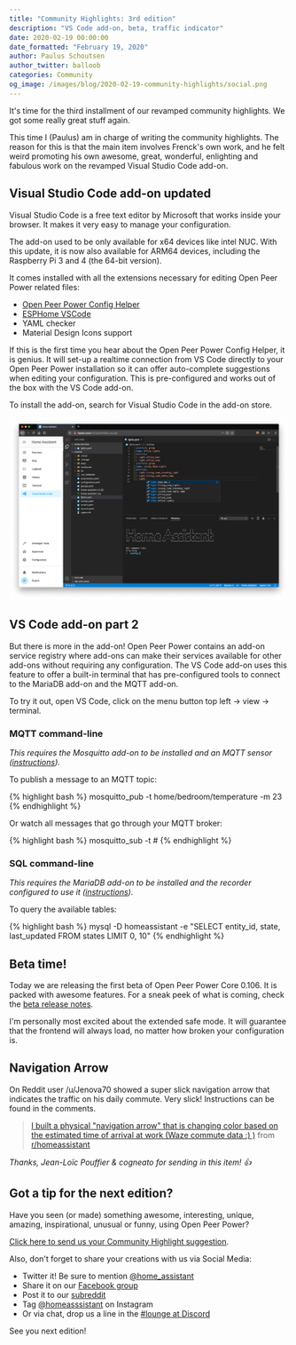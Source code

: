 ```yaml
---
title: "Community Highlights: 3rd edition"
description: "VS Code add-on, beta, traffic indicator"
date: 2020-02-19 00:00:00
date_formatted: "February 19, 2020"
author: Paulus Schoutsen
author_twitter: balloob
categories: Community
og_image: /images/blog/2020-02-19-community-highlights/social.png
---
```


It's time for the third installment of our revamped community highlights. We got some really great stuff again.

This time I (Paulus) am in charge of writing the community highlights. The reason for this is that the main item involves Frenck's own work, and he felt weird promoting his own awesome, great, wonderful, enlighting and fabulous work on the revamped Visual Studio Code add-on.

## Visual Studio Code add-on updated

Visual Studio Code is a free text editor by Microsoft that works inside your browser. It makes it very easy to manage your configuration.

The add-on used to be only available for x64 devices like intel NUC. With this update, it is now also available for ARM64 devices, including the Raspberry Pi 3 and 4 (the 64-bit version).

It comes installed with all the extensions necessary for editing Open Peer Power related files:

- [Open Peer Power Config Helper](https://marketplace.visualstudio.com/items?itemName=keesschollaart.vscode-home-assistant)
- [ESPHome VSCode](https://marketplace.visualstudio.com/items?itemName=ESPHome.esphome-vscode)
- YAML checker
- Material Design Icons support

If this is the first time you hear about the Open Peer Power Config Helper, it is genius. It will set-up a realtime connection from VS Code directly to your Open Peer Power installation so it can offer auto-complete suggestions when editing your configuration. This is pre-configured and works out of the box with the VS Code add-on.

To install the add-on, search for Visual Studio Code in the add-on store.

<img src='/images/blog/2020-02-19-community-highlights/vscode.png' alt='Screenshot of Visual Studio Code.' style='border: 0;box-shadow: none;'>

## VS Code add-on part 2

But there is more in the add-on! Open Peer Power contains an add-on service registry where add-ons can make their services available for other add-ons without requiring any configuration. The VS Code add-on uses this feature to offer a built-in terminal that has pre-configured tools to connect to the MariaDB add-on and the MQTT add-on.

To try it out, open VS Code, click on the menu button top left -> view -> terminal.

### MQTT command-line

_This requires the Mosquitto add-on to be installed and an MQTT sensor ([instructions](https://www.openpeerpower.io/integrations/sensor.mqtt))._

To publish a message to an MQTT topic:

{% highlight bash %}
mosquitto_pub -t home/bedroom/temperature -m 23
{% endhighlight %}

Or watch all messages that go through your MQTT broker:

{% highlight bash %}
mosquitto_sub -t \#
{% endhighlight %}

### SQL command-line

_This requires the MariaDB add-on to be installed and the recorder configured to use it ([instructions](https://github.com/home-assistant/hassio-addons/tree/master/mariadb))._

To query the available tables:

{% highlight bash %}
mysql -D homeassistant -e "SELECT entity_id, state, last_updated FROM states LIMIT 0, 10"
{% endhighlight %}

## Beta time!

Today we are releasing the first beta of Open Peer Power Core 0.106. It is packed with awesome features. For a sneak peek of what is coming, check the [beta release notes](https://rc.openpeerpower.io/latest-release-notes/).

I'm personally most excited about the extended safe mode. It will guarantee that the frontend will always load, no matter how broken your configuration is.

## Navigation Arrow

On Reddit user /u/Jenova70 showed a super slick navigation arrow that indicates the traffic on his daily commute. Very slick! Instructions can be found in the comments.

<blockquote class="reddit-card" data-card-created="1582092743"><a href="https://www.reddit.com/r/homeassistant/comments/f27dtk/i_built_a_physical_navigation_arrow_that_is/">I built a physical "navigation arrow" that is changing color based on the estimated time of arrival at work (Waze commute data :) )</a> from <a href="http://www.reddit.com/r/homeassistant">r/homeassistant</a></blockquote>

<script async src="//embed.redditmedia.com/widgets/platform.js" charset="UTF-8"></script>

_Thanks, Jean-Loïc Pouffier & cogneato for sending in this item! 👍_

## Got a tip for the next edition?

Have you seen (or made) something awesome, interesting, unique, amazing, inspirational, unusual or funny, using Open Peer Power?

[Click here to send us your Community Highlight suggestion](/suggest-community-highlight).

Also, don't forget to share your creations with us via Social Media:

- Twitter it! Be sure to mention [@home_assistant][twitter]
- Share it on our [Facebook group][facebook-group]
- Post it to our [subreddit][reddit]
- Tag [@homeasssistant][instagram] on Instagram
- Or via chat, drop us a line in the [#lounge at Discord][chat]

See you next edition!

[chat]: https://www.openpeerpower.io/join-chat
[facebook-group]: https://www.facebook.com/groups/HomeAssistant/
[instagram]: https://www.instagram.com/homeassistant/
[reddit]: https://www.reddit.com/r/homeassistant
[twitter]: https://www.twitter.com/home_assistant
